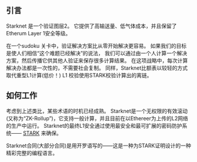 ## 引言

Starknet 是一个验证图层2。 它提供了高输送量、低气体成本，并且保留了Etherum Layer 1安全等级。

在一个sudoku 关卡中，验证解决方案比从零开始解决更容易。 如果我们的目标是使人们相信“这个难题已经解决”的说法， 我们可以通过由一个人计算一个解决方案，然后传播它供其他人验证来保存很多计算结果。 在这项战略中，每次计算解决办法都是一次性的，不需要社会复制。 同样，Starknet比额表以较轻的方式取代重型L1计算(低价！) L1 校验使用STARK校验计算出的离链。

## 如何工作

考虑到上述类比，某些术语的时机已经成熟。 Starknet是一个无权限的有效滚动(又称为“ZK-Rollup”)，它支持一般计算，并且目前在以Ethereer为上传的L2网络的生产中运行。 Starknet的最终L1安全通过使用最安全和最可扩展的密码防护系统—— [STARK](https://starkware.co/stark/) 来确保。

Starknet合同(大部分合同)是用开罗语写的——这是一种为STARK证明设计的一种精彩完整的编程语言。